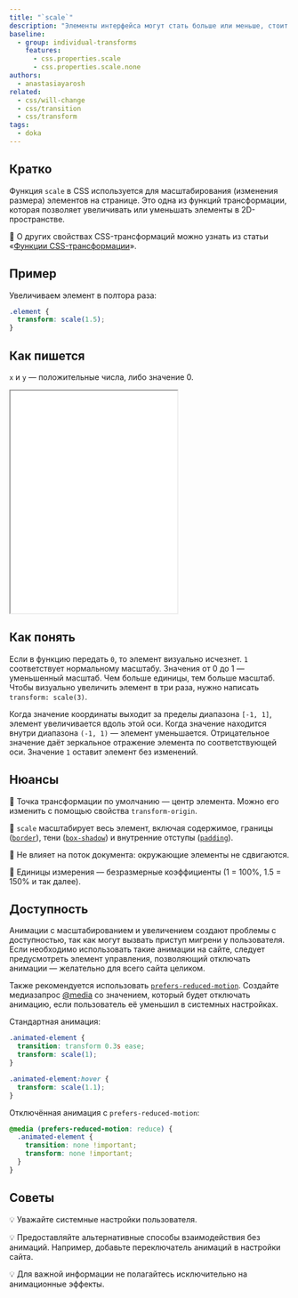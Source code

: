 ```yaml
---
title: "`scale`"
description: "Элементы интерфейса могут стать больше или меньше, стоит только захотеть и немного применить знания CSS."
baseline:
  - group: individual-transforms
    features:
      - css.properties.scale
      - css.properties.scale.none
authors:
  - anastasiayarosh
related:
  - css/will-change
  - css/transition
  - css/transform
tags:
  - doka
---
```


## Кратко

Функция `scale` в CSS используется для масштабирования (изменения размера) элементов на странице. Это одна из функций трансформации, которая позволяет увеличивать или уменьшать элементы в 2D-пространстве.

<aside>

📖 О других свойствах CSS-трансформаций можно узнать из статьи «[Функции CSS-трансформации](/css/transform-function/)».

</aside>

## Пример

Увеличиваем элемент в полтора раза:

```css
.element {
  transform: scale(1.5);
}
```

## Как пишется

`x` и `y` — положительные числа, либо значение 0.

<iframe title="Демонстрация разных значений свойства scale" src="demos/basic/" height="400"></iframe>

## Как понять

Если в функцию передать `0`, то элемент визуально исчезнет. `1` соответствует нормальному масштабу. Значения от 0 до 1 — уменьшенный масштаб. Чем больше единицы, тем больше масштаб. Чтобы визуально увеличить элемент в три раза, нужно написать `transform: scale(3)`.

Когда значение координаты выходит за пределы диапазона `[-1, 1]`, элемент увеличивается вдоль этой оси. Когда значение находится внутри диапазона `(-1, 1)` — элемент уменьшается. Отрицательное значение даёт зеркальное отражение элемента по соответствующей оси. Значение `1` оставит элемент без изменений.

## Нюансы

📝 Точка трансформации по умолчанию — центр элемента. Можно его изменить с помощью свойства `transform-origin`.

📝 `scale` масштабирует весь элемент, включая содержимое, границы ([`border`](/css/border/)), тени ([`box-shadow`](/css/box-shadow/)) и внутренние отступы ([`padding`](/css/padding/)).

📝 Не влияет на поток документа: окружающие элементы не сдвигаются.

📝 Единицы измерения — безразмерные коэффициенты (1 = 100%, 1.5 = 150% и так далее).

## Доступность

Анимации с масштабированием и увеличением создают проблемы с доступностью, так как могут вызвать приступ мигрени у пользователя. Если необходимо использовать такие анимации на сайте, следует предусмотреть элемент управления, позволяющий отключать анимации — желательно для всего сайта целиком.

Также рекомендуется использовать [`prefers-reduced-motion`](/a11y/prefers-reduced-motion/). Создайте медиазапрос [@media](/css/media/) со значением, который будет отключать анимацию, если пользователь её уменьшил в системных настройках.

Стандартная анимация:

```css
.animated-element {
  transition: transform 0.3s ease;
  transform: scale(1);
}

.animated-element:hover {
  transform: scale(1.1);
}
```

Отключённая анимация с `prefers-reduced-motion`:

```css
@media (prefers-reduced-motion: reduce) {
  .animated-element {
    transition: none !important;
    transform: none !important;
  }
}
```

## Советы

💡 Уважайте системные настройки пользователя.

💡 Предоставляйте альтернативные способы взаимодействия без анимаций. Например, добавьте переключатель анимаций в настройки сайта.

💡 Для важной информации не полагайтесь исключительно на анимационные эффекты.
